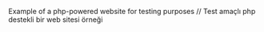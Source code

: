 Example of a php-powered website for testing purposes // Test amaçlı php destekli bir web sitesi örneği
